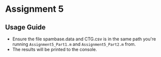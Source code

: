 # Assignment 5

## Usage Guide

- Ensure the file spambase.data and CTG.csv is in the same path you're running `Assignment5_Part1.m` and `Assignment5_Part2.m` from.
- The results will be printed to the console.